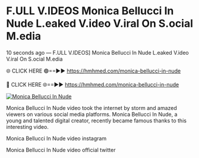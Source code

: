 # F.ULL V.IDEOS Monica Bellucci In Nude L.eaked V.ideo V.iral On S.ocial M.edia

10 seconds ago — F.ULL V.IDEOS] Monica Bellucci In Nude L.eaked V.ideo V.iral On S.ocial M.edia

🌐 CLICK HERE 🟢==►► https://hmhmed.com/monica-bellucci-in-nude

🔴 CLICK HERE 🌐==►► https://hmhmed.com/monica-bellucci-in-nude

[![Monica Bellucci In Nude](https://i.imgur.com/dJHk4Zq.gif)](https://hmhmed.com/monica-bellucci-in-nude)

Monica Bellucci In Nude video took the internet by storm and amazed viewers on various social media platforms. Monica Bellucci In Nude, a young and talented digital creator, recently became famous thanks to this interesting video.

Monica Bellucci In Nude video instagram

Monica Bellucci In Nude video official twitter
